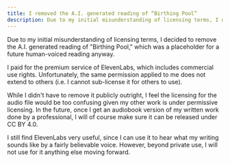 ```yaml
---
title: I removed the A.I. generated reading of “Birthing Pool”
description: Due to my initial misunderstanding of licensing terms, I decided to remove the A.I. generated reading of “Birthing Pool.”
---
```


Due to my initial misunderstanding of licensing terms, I decided to remove the A.I. generated reading of "Birthing Pool," which was a placeholder for a future human-voiced reading anyway.

I paid for the premium service of ElevenLabs, which includes commercial use rights. Unfortunately, the same permission applied to me does not extend to others (i.e. I cannot sub-license it for others to use).

While I didn't have to remove it publicly outright, I feel the licensing for the audio file would be too confusing given my other work is under permissive licensing. In the future, once I get an audiobook version of my written work done by a professional, I will of course make sure it can be released under CC BY 4.0.

I still find ElevenLabs very useful, since I can use it to hear what my writing sounds like by a fairly believable voice. However, beyond private use, I will not use for it anything else moving forward.